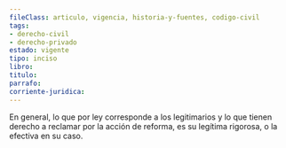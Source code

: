 ```yaml
---
fileClass: articulo, vigencia, historia-y-fuentes, codigo-civil
tags:
- derecho-civil
- derecho-privado
estado: vigente
tipo: inciso
libro:
titulo:
parrafo:
corriente-juridica:
---
```

En general, lo que por ley corresponde a los legitimarios y lo que tienen derecho a reclamar por la acción de reforma, es su legítima rigorosa, o la efectiva en su caso.